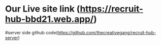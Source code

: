 # Our Live site link (https://recruit-hub-bbd21.web.app/)

#server side github code(https://github.com/thecreativegang/recruit-hub-server)

